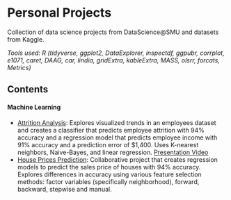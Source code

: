 # Personal Projects
Collection of data science projects from DataScience@SMU and datasets from Kaggle.

*Tools used: R (tidyverse, ggplot2, DataExplorer, inspectdf, ggpubr, corrplot, e1071, caret, DAAG, car, lindia, gridExtra, kableExtra, MASS, olsrr, forcats, Metrics)*

## Contents

#### Machine Learning
+ [Attrition Analysis](https://github.com/duynlq/Personal-Projects/blob/main/employee_attrition_analysis/Attritrion-Analysis.pdf): Explores visualized trends in an employees dataset and creates a classifier that predicts employee attrition with 94% accuracy and a regression model that predicts employee income with 91% accuracy and a prediction error of $1,400. Uses K-nearest neighbors, Naive-Bayes, and linear regression. [Presentation Video](https://youtu.be/uuPV2oC6M5s)
+ [House Prices Prediction](https://github.com/duynlq/Personal-Projects/blob/main/house_prices_prediction/Group3_Duy_Leonardo_Jordan_HousePricesProject.pdf): Collaborative project that creates regression models to predict the sales price of houses with 94% accuracy. Explores differences in accuracy using various feature selection methods: factor variables (specifically neighborhood), forward, backward, stepwise and manual.

